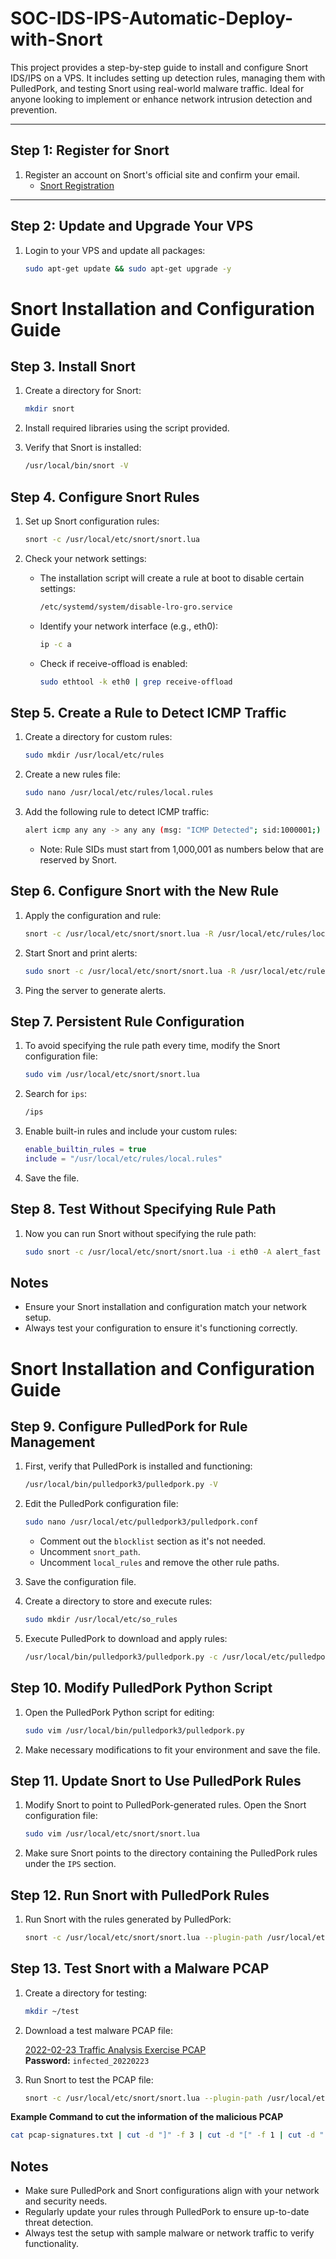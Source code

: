 # SOC-IDS-IPS-Automatic-Deploy-with-Snort
This project provides a step-by-step guide to install and configure Snort IDS/IPS on a VPS. It includes setting up detection rules, managing them with PulledPork, and testing Snort using real-world malware traffic. Ideal for anyone looking to implement or enhance network intrusion detection and prevention.

---

## Step 1: Register for Snort

1. Register an account on Snort's official site and confirm your email.
   - [Snort Registration](https://www.snort.org/users/sign_in)

---

## Step 2: Update and Upgrade Your VPS

1. Login to your VPS and update all packages:
   ```bash
   sudo apt-get update && sudo apt-get upgrade -y

# Snort Installation and Configuration Guide

## Step 3. Install Snort

1. Create a directory for Snort:

    ```bash
    mkdir snort
    ```

2. Install required libraries using the script provided.

3. Verify that Snort is installed:

    ```bash
    /usr/local/bin/snort -V
    ```

## Step 4. Configure Snort Rules

1. Set up Snort configuration rules:

    ```bash
    snort -c /usr/local/etc/snort/snort.lua
    ```

2. Check your network settings:

    - The installation script will create a rule at boot to disable certain settings:

      ```bash
      /etc/systemd/system/disable-lro-gro.service
      ```

    - Identify your network interface (e.g., eth0):

      ```bash
      ip -c a
      ```

    - Check if receive-offload is enabled:

      ```bash
      sudo ethtool -k eth0 | grep receive-offload
      ```

## Step 5. Create a Rule to Detect ICMP Traffic

1. Create a directory for custom rules:

    ```bash
    sudo mkdir /usr/local/etc/rules
    ```

2. Create a new rules file:

    ```bash
    sudo nano /usr/local/etc/rules/local.rules
    ```

3. Add the following rule to detect ICMP traffic:

    ```bash
    alert icmp any any -> any any (msg: "ICMP Detected"; sid:1000001;)
    ```

    - Note: Rule SIDs must start from 1,000,001 as numbers below that are reserved by Snort.

## Step 6. Configure Snort with the New Rule

1. Apply the configuration and rule:

    ```bash
    snort -c /usr/local/etc/snort/snort.lua -R /usr/local/etc/rules/local.rules
    ```

2. Start Snort and print alerts:

    ```bash
    sudo snort -c /usr/local/etc/snort/snort.lua -R /usr/local/etc/rules/local.rules -i eth0 -A alert_fast
    ```

3. Ping the server to generate alerts.

## Step 7. Persistent Rule Configuration

1. To avoid specifying the rule path every time, modify the Snort configuration file:

    ```bash
    sudo vim /usr/local/etc/snort/snort.lua
    ```

2. Search for `ips`:

    ```bash
    /ips
    ```

3. Enable built-in rules and include your custom rules:

    ```lua
    enable_builtin_rules = true
    include = "/usr/local/etc/rules/local.rules"
    ```

4. Save the file.

## Step 8. Test Without Specifying Rule Path

1. Now you can run Snort without specifying the rule path:

    ```bash
    sudo snort -c /usr/local/etc/snort/snort.lua -i eth0 -A alert_fast
    ```

## Notes

- Ensure your Snort installation and configuration match your network setup.
- Always test your configuration to ensure it's functioning correctly.

# Snort Installation and Configuration Guide

## Step 9. Configure PulledPork for Rule Management

1. First, verify that PulledPork is installed and functioning:

    ```bash
    /usr/local/bin/pulledpork3/pulledpork.py -V
    ```

2. Edit the PulledPork configuration file:

    ```bash
    sudo nano /usr/local/etc/pulledpork3/pulledpork.conf
    ```

    - Comment out the `blocklist` section as it's not needed.
    - Uncomment `snort_path`.
    - Uncomment `local_rules` and remove the other rule paths.

3. Save the configuration file.

4. Create a directory to store and execute rules:

    ```bash
    sudo mkdir /usr/local/etc/so_rules
    ```

5. Execute PulledPork to download and apply rules:

    ```bash
    /usr/local/bin/pulledpork3/pulledpork.py -c /usr/local/etc/pulledpork3/pulledpork.conf
    ```

## Step 10. Modify PulledPork Python Script

1. Open the PulledPork Python script for editing:

    ```bash
    sudo vim /usr/local/bin/pulledpork3/pulledpork.py
    ```

2. Make necessary modifications to fit your environment and save the file.

## Step 11. Update Snort to Use PulledPork Rules

1. Modify Snort to point to PulledPork-generated rules. Open the Snort configuration file:

    ```bash
    sudo vim /usr/local/etc/snort/snort.lua
    ```

2. Make sure Snort points to the directory containing the PulledPork rules under the `IPS` section.

## Step 12. Run Snort with PulledPork Rules

1. Run Snort with the rules generated by PulledPork:

    ```bash
    snort -c /usr/local/etc/snort/snort.lua --plugin-path /usr/local/etc/so_rules/
    ```

## Step 13. Test Snort with a Malware PCAP

1. Create a directory for testing:

    ```bash
    mkdir ~/test
    ```

2. Download a test malware PCAP file:

    [2022-02-23 Traffic Analysis Exercise PCAP](https://www.malware-traffic-analysis.net/2022/02/23/2022-02-23-traffic-analysis-exercise.pcap.zip)  
    **Password:** `infected_20220223`

3. Run Snort to test the PCAP file:

    ```bash
    snort -c /usr/local/etc/snort/snort.lua --plugin-path /usr/local/etc/so_rules/ -r ~/test/2022-02-23-traffic-analysis-exercise.pcap -A alert_fast -q
    ```


**Example Command to cut the information of the malicious PCAP** 

```bash
cat pcap-signatures.txt | cut -d "]" -f 3 | cut -d "[" -f 1 | cut -d "'" -f 2 | sort | uniq -c | sort
```

## Notes

- Make sure PulledPork and Snort configurations align with your network and security needs.
- Regularly update your rules through PulledPork to ensure up-to-date threat detection.
- Always test the setup with sample malware or network traffic to verify functionality.





